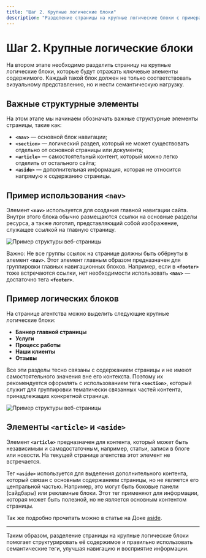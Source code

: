 ```yaml
---
title: "Шаг 2. Крупные логические блоки"
description: "Разделение страницы на крупные логические блоки с примерами семантических тегов."
---
```


# Шаг 2. Крупные логические блоки

На втором этапе необходимо разделить страницу на крупные логические блоки, которые будут отражать ключевые элементы содержимого. Каждый такой блок должен не только соответствовать визуальному представлению, но и нести семантическую нагрузку.

## Важные структурные элементы

На этом этапе мы начинаем обозначать важные структурные элементы страницы, такие как:

- **`<nav>`** — основной блок навигации;
- **`<section>`** — логический раздел, который не может существовать отдельно от основной страницы или документа;
- **`<article>`** — самостоятельный контент, который можно легко отделить от остального сайта;
- **`<aside>`** — дополнительная информация, которая не относится напрямую к содержанию страницы.

## Пример использования `<nav>`

Элемент **`<nav>`** используется для создания главной навигации сайта. Внутри этого блока обычно размещаются ссылки на основные разделы ресурса, а также логотип, представляющий собой изображение, служащее ссылкой на главную страницу.

![Пример структуры веб-страницы](/web-course-site/html/example2.png)

Важно: Не все группы ссылок на странице должны быть обёрнуты в элемент **`<nav>`**. Этот элемент главным образом предназначен для группировки главных навигационных блоков. Например, если в **`<footer>`** тоже встречаются ссылки, нет необходимости использовать **`<nav>`** — достаточно тега **`<footer>`**.

## Пример логических блоков

На странице агентства можно выделить следующие крупные логические блоки:

- **Баннер главной страницы**
- **Услуги**
- **Процесс работы**
- **Наши клиенты**
- **Отзывы**

Все эти разделы тесно связаны с содержанием страницы и не имеют самостоятельного значения вне его контекста. Поэтому их рекомендуется оформлять с использованием тега **`<section>`**, который служит для группировки тематически связанных частей контента, принадлежащих конкретной странице.

![Пример структуры веб-страницы](/web-course-site/html/example3.png)

## Элементы `<article>` и `<aside>`

Элемент **`<article>`** предназначен для контента, который может быть независимым и самодостаточным, например, статьи, записи в блоге или новости. На текущей странице агентства этот элемент не встречается.

Тег **`<aside>`** используется для выделения дополнительного контента, который связан с основным содержанием страницы, но не является его центральной частью. Например, это могут быть боковые панели (сайдбары) или рекламные блоки. Этот тег применяют для информации, которая может быть полезной, но не является основным контентом страницы.

Так же подробно прочитать можно в статье на Доке [aside](https://doka.guide/html/aside/).

---

Таким образом, разделение страницы на крупные логические блоки помогает структурировать её содержимое и правильно использовать семантические теги, улучшая навигацию и восприятие информации.
